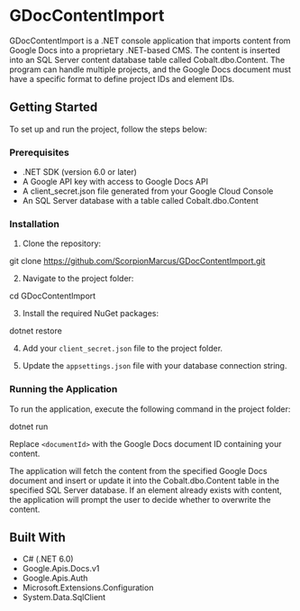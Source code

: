 # GDocContentImport

GDocContentImport is a .NET console application that imports content from Google Docs into a proprietary .NET-based CMS. The content is inserted into an SQL Server content database table called Cobalt.dbo.Content. The program can handle multiple projects, and the Google Docs document must have a specific format to define project IDs and element IDs.

## Getting Started

To set up and run the project, follow the steps below:

### Prerequisites

- .NET SDK (version 6.0 or later)
- A Google API key with access to Google Docs API
- A client_secret.json file generated from your Google Cloud Console
- An SQL Server database with a table called Cobalt.dbo.Content

### Installation

1. Clone the repository:

git clone https://github.com/ScorpionMarcus/GDocContentImport.git

2. Navigate to the project folder:

cd GDocContentImport

3. Install the required NuGet packages:

dotnet restore

4. Add your `client_secret.json` file to the project folder.

5. Update the `appsettings.json` file with your database connection string.

### Running the Application

To run the application, execute the following command in the project folder:

dotnet run <documentId>

Replace `<documentId>` with the Google Docs document ID containing your content.

The application will fetch the content from the specified Google Docs document and insert or update it into the Cobalt.dbo.Content table in the specified SQL Server database. If an element already exists with content, the application will prompt the user to decide whether to overwrite the content.

## Built With

- C# (.NET 6.0)
- Google.Apis.Docs.v1
- Google.Apis.Auth
- Microsoft.Extensions.Configuration
- System.Data.SqlClient
